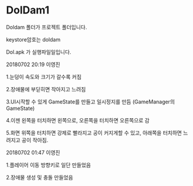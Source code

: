 # DolDam1

Doldam 폴더가 프로젝트 폴더입니다.

keystore암호는 doldam

Dol.apk 가 실행파일일입니다.


20180702 20:19 이영진

1.눈덩이 속도와 크기가 갈수록 커짐

2.장애물에 부딛히면 작아지고 느려짐

3.UI시작할 수 있게 GameState를 만들고 일시정지를 만듬 (GameManager의 GameState)

4.이젠 왼쪽을 터치하면 왼쪽으로, 오른쪽을 터치하면 오른쪽으로 감

5.화면 위쪽을 터치하면 강제로 빨라지고 공이 커지게할 수 있고, 아래쪽을 터치하면 느려지고 공이 작아짐.


20180702 01:47 이영진

1.플레이어 이동 방향키로 일단 만들었음

2.장애물 생성 및 충돌 만들었음
